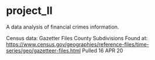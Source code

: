 # project_II
A data analysis of financial crimes information.

Census data: Gazetter Files County Subdivisions
Found at: https://www.census.gov/geographies/reference-files/time-series/geo/gazetteer-files.html
Pulled 16 APR 20
